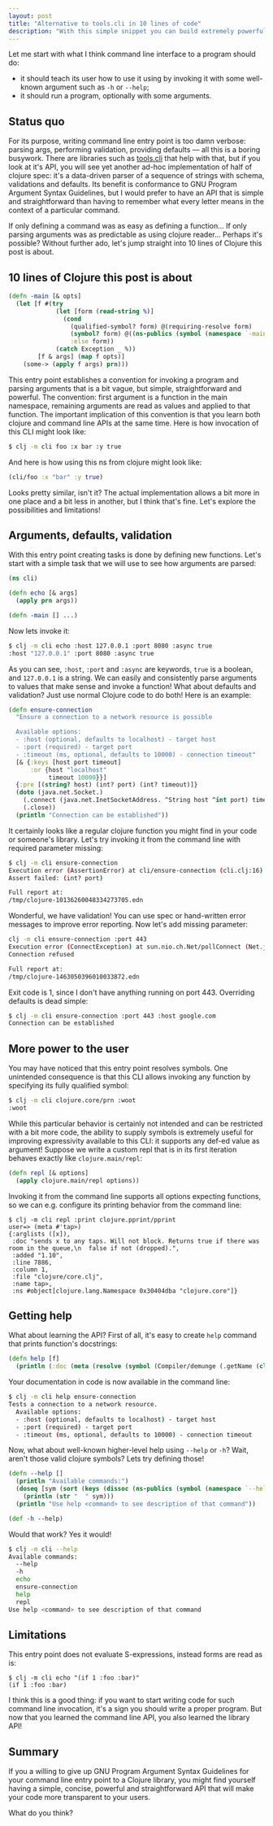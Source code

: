 ```yaml
---
layout: post
title: "Alternative to tools.cli in 10 lines of code"
description: "With this simple snippet you can build extremely powerful command line entry point to your clojure application"
---
```

Let me start with what I think command line interface to a program should do:
- it should teach its user how to use it using by invoking it with some well-known argument such as `-h` or `--help`;
- it should run a program, optionally with some arguments.

## Status quo

For its purpose, writing command line entry point is too damn verbose: parsing args, performing validation, providing defaults — all this is a boring busywork. There are libraries such as [tools.cli](https://github.com/clojure/tools.cli) that help with that, but if you look at it's API, you will see yet another ad-hoc implementation of half of clojure spec: it's a data-driven parser of a sequence of strings with schema, validations and defaults. Its benefit is conformance to GNU Program Argument Syntax Guidelines, but I would prefer to have an API that is simple and straightforward than having to remember what every letter means in the context of a particular command. 

If only defining a command was as easy as defining a function... If only parsing arguments was as predictable as using clojure reader... Perhaps it's possible? Without further ado, let's jump straight into 10 lines of Clojure this post is about.

## 10 lines of Clojure this post is about

```clojure
(defn -main [& opts]
  (let [f #(try
             (let [form (read-string %)]
               (cond
                 (qualified-symbol? form) @(requiring-resolve form)
                 (symbol? form) @((ns-publics (symbol (namespace `-main))) form)
                 :else form))
             (catch Exception _ %))
        [f & args] (map f opts)]
    (some-> (apply f args) prn)))
```
This entry point establishes a convention for invoking a program and parsing arguments that is a bit vague, but simple, straightforward and powerful. The convention: first argument is a function in the main namespace, remaining arguments are read as values and applied to that function. The important implication of this convention is that you learn both clojure and command line APIs at the same time. Here is how invocation of this CLI might look like:
```sh
$ clj -m cli foo :x bar :y true
```
And here is how using this ns from clojure might look like:
```clj
(cli/foo :x "bar" :y true)
```
Looks pretty similar, isn't it? The actual implementation allows a bit more in one place and a bit less in another, but I think that's fine. Let's explore the possibilities and limitations! 

## Arguments, defaults, validation

With this entry point creating tasks is done by defining new functions. Let's start with a simple task that we will use to see how arguments are parsed:
```clojure
(ns cli)

(defn echo [& args]
  (apply prn args))

(defn -main [] ...)
```
Now lets invoke it:
```sh
$ clj -m cli echo :host 127.0.0.1 :port 8080 :async true
:host "127.0.0.1" :port 8080 :async true
```
As you can see, `:host`, `:port` and `:async` are keywords, `true` is a boolean, and `127.0.0.1` is a string. We can easily and consistently parse arguments to values that make sense and invoke a function! What about defaults and validation? Just use normal Clojure code to do both! Here is an example:

```clojure
(defn ensure-connection
  "Ensure a connection to a network resource is possible

  Available options:
  - :host (optional, defaults to localhost) - target host
  - :port (required) - target port
  - :timeout (ms, optional, defaults to 10000) - connection timeout"
  [& {:keys [host port timeout]
      :or {host "localhost"
           timeout 10000}}]
  {:pre [(string? host) (int? port) (int? timeout)]}
  (doto (java.net.Socket.)
    (.connect (java.net.InetSocketAddress. ^String host ^int port) timeout)
    (.close))
  (println "Connection can be established"))
```
It certainly looks like a regular clojure function you might find in your code or someone's library. Let's try invoking it from the command line with required parameter missing:
```sh
$ clj -m cli ensure-connection
Execution error (AssertionError) at cli/ensure-connection (cli.clj:16).
Assert failed: (int? port)

Full report at:
/tmp/clojure-10136260048334273705.edn
```
Wonderful, we have validation! You can use spec or hand-written error messages to improve error reporting. Now let's add missing parameter:
```sh
clj -m cli ensure-connection :port 443
Execution error (ConnectException) at sun.nio.ch.Net/pollConnect (Net.java:-2).
Connection refused

Full report at:
/tmp/clojure-1463050396010033872.edn
```
Exit code is 1, since I don't have anything running on port 443. Overriding defaults is dead simple:
```sh
$ clj -m cli ensure-connection :port 443 :host google.com
Connection can be established
```

## More power to the user

You may have noticed that this entry point resolves symbols. One unintended consequence is that this CLI allows invoking any function by specifying its fully qualified symbol:
```sh
$ clj -m cli clojure.core/prn :woot
:woot
```
While this particular behavior is certainly not intended and can be restricted with a bit more code, the ability to supply symbols is extremely useful for improving expressivity available to this CLI: it supports any def-ed value as argument! Suppose we write a custom repl that is in its first iteration behaves exactly like `clojure.main/repl`:
```clojure
(defn repl [& options]
  (apply clojure.main/repl options))
```
Invoking it from the command line supports all options expecting functions, so we can e.g. configure its printing behavior from the command line:
```
$ clj -m cli repl :print clojure.pprint/pprint
user=> (meta #'tap>)
{:arglists ([x]),
 :doc "sends x to any taps. Will not block. Returns true if there was room in the queue,\n  false if not (dropped).",
 :added "1.10",
 :line 7886,
 :column 1,
 :file "clojure/core.clj",
 :name tap>,
 :ns #object[clojure.lang.Namespace 0x30404dba "clojure.core"]}
```

## Getting help

What about learning the API? First of all, it's easy to create `help` command that prints function's docstrings:
```clojure
(defn help [f]
  (println (:doc (meta (resolve (symbol (Compiler/demunge (.getName (class f)))))))))
```
Your documentation in code is now available in the command line:
```sh
$ clj -m cli help ensure-connection
Tests a connection to a network resource.
  Available options:
  - :host (optional, defaults to localhost) - target host
  - :port (required) - target port
  - :timeout (ms, optional, defaults to 10000) - connection timeout
```
Now, what about well-known higher-level help using `--help` or `-h`? Wait, aren't those valid clojure symbols? Lets try defining those!
```clojure
(defn --help []
  (println "Available commands:")
  (doseq [sym (sort (keys (dissoc (ns-publics (symbol (namespace `--help))) '-main)))]
    (println (str "  " sym)))
  (println "Use help <command> to see description of that command"))

(def -h --help)
```
Would that work? Yes it would!
```sh
$ clj -m cli --help
Available commands:
  --help
  -h
  echo
  ensure-connection
  help
  repl
Use help <command> to see description of that command
```

## Limitations

This entry point does not evaluate S-expressions, instead forms are read as is:
```
$ clj -m cli echo "(if 1 :foo :bar)"
(if 1 :foo :bar)
```
I think this is a good thing: if you want to start writing code for such command line invocation, it's a sign you should write a proper program. But now that you learned the command line API, you also learned the library API!

## Summary

If you a willing to give up GNU Program Argument Syntax Guidelines for your command line entry point to a Clojure library, you might find yourself having a simple, concise, powerful and straightforward API that will make your code more transparent to your users.

What do you think?
